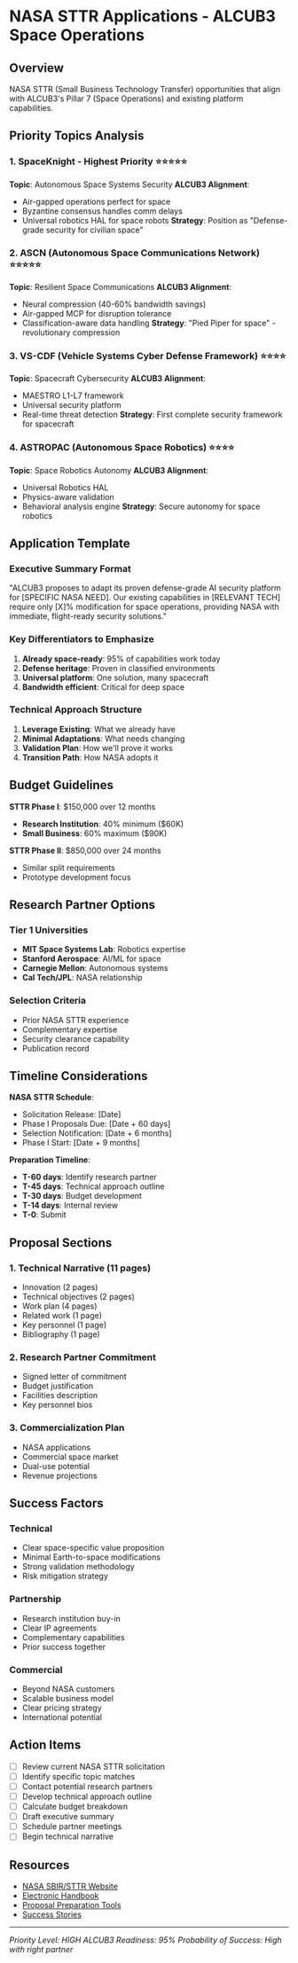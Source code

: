 # NASA STTR Applications - ALCUB3 Space Operations

## Overview

NASA STTR (Small Business Technology Transfer) opportunities that align with ALCUB3's Pillar 7 (Space Operations) and existing platform capabilities.

## Priority Topics Analysis

### 1. SpaceKnight - Highest Priority ⭐⭐⭐⭐⭐
**Topic**: Autonomous Space Systems Security
**ALCUB3 Alignment**: 
- Air-gapped operations perfect for space
- Byzantine consensus handles comm delays
- Universal robotics HAL for space robots
**Strategy**: Position as "Defense-grade security for civilian space"

### 2. ASCN (Autonomous Space Communications Network) ⭐⭐⭐⭐⭐
**Topic**: Resilient Space Communications
**ALCUB3 Alignment**:
- Neural compression (40-60% bandwidth savings)
- Air-gapped MCP for disruption tolerance
- Classification-aware data handling
**Strategy**: "Pied Piper for space" - revolutionary compression

### 3. VS-CDF (Vehicle Systems Cyber Defense Framework) ⭐⭐⭐⭐
**Topic**: Spacecraft Cybersecurity
**ALCUB3 Alignment**:
- MAESTRO L1-L7 framework
- Universal security platform
- Real-time threat detection
**Strategy**: First complete security framework for spacecraft

### 4. ASTROPAC (Autonomous Space Robotics) ⭐⭐⭐⭐
**Topic**: Space Robotics Autonomy
**ALCUB3 Alignment**:
- Universal Robotics HAL
- Physics-aware validation
- Behavioral analysis engine
**Strategy**: Secure autonomy for space robotics

## Application Template

### Executive Summary Format
"ALCUB3 proposes to adapt its proven defense-grade AI security platform for [SPECIFIC NASA NEED]. Our existing capabilities in [RELEVANT TECH] require only [X]% modification for space operations, providing NASA with immediate, flight-ready security solutions."

### Key Differentiators to Emphasize
1. **Already space-ready**: 95% of capabilities work today
2. **Defense heritage**: Proven in classified environments
3. **Universal platform**: One solution, many spacecraft
4. **Bandwidth efficient**: Critical for deep space

### Technical Approach Structure
1. **Leverage Existing**: What we already have
2. **Minimal Adaptations**: What needs changing
3. **Validation Plan**: How we'll prove it works
4. **Transition Path**: How NASA adopts it

## Budget Guidelines

**STTR Phase I**: $150,000 over 12 months
- **Research Institution**: 40% minimum ($60K)
- **Small Business**: 60% maximum ($90K)

**STTR Phase II**: $850,000 over 24 months
- Similar split requirements
- Prototype development focus

## Research Partner Options

### Tier 1 Universities
- **MIT Space Systems Lab**: Robotics expertise
- **Stanford Aerospace**: AI/ML for space
- **Carnegie Mellon**: Autonomous systems
- **Cal Tech/JPL**: NASA relationship

### Selection Criteria
- Prior NASA STTR experience
- Complementary expertise
- Security clearance capability
- Publication record

## Timeline Considerations

**NASA STTR Schedule**:
- Solicitation Release: [Date]
- Phase I Proposals Due: [Date + 60 days]
- Selection Notification: [Date + 6 months]
- Phase I Start: [Date + 9 months]

**Preparation Timeline**:
- **T-60 days**: Identify research partner
- **T-45 days**: Technical approach outline
- **T-30 days**: Budget development
- **T-14 days**: Internal review
- **T-0**: Submit

## Proposal Sections

### 1. Technical Narrative (11 pages)
- Innovation (2 pages)
- Technical objectives (2 pages)
- Work plan (4 pages)
- Related work (1 page)
- Key personnel (1 page)
- Bibliography (1 page)

### 2. Research Partner Commitment
- Signed letter of commitment
- Budget justification
- Facilities description
- Key personnel bios

### 3. Commercialization Plan
- NASA applications
- Commercial space market
- Dual-use potential
- Revenue projections

## Success Factors

### Technical
- Clear space-specific value proposition
- Minimal Earth-to-space modifications
- Strong validation methodology
- Risk mitigation strategy

### Partnership
- Research institution buy-in
- Clear IP agreements
- Complementary capabilities
- Prior success together

### Commercial
- Beyond NASA customers
- Scalable business model
- Clear pricing strategy
- International potential

## Action Items

- [ ] Review current NASA STTR solicitation
- [ ] Identify specific topic matches
- [ ] Contact potential research partners
- [ ] Develop technical approach outline
- [ ] Calculate budget breakdown
- [ ] Draft executive summary
- [ ] Schedule partner meetings
- [ ] Begin technical narrative

## Resources

- [NASA SBIR/STTR Website](https://sbir.nasa.gov/)
- [Electronic Handbook](https://sbir.nasa.gov/content/nasa-sbirsttr-basics)
- [Proposal Preparation Tools](https://sbir.nasa.gov/content/proposal-resources)
- [Success Stories](https://sbir.nasa.gov/success-stories)

---

*Priority Level: HIGH*
*ALCUB3 Readiness: 95%*
*Probability of Success: High with right partner*